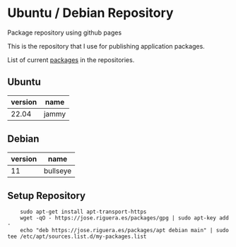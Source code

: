 # Ubuntu / Debian Repository

Package repository using github pages

This is the repository that I use for publishing application packages.

List of current [packages](PACKAGES.md) in the repositories.

## Ubuntu

| version | name   |
|---------|--------|
| 22.04   | jammy  |

## Debian

|version|name|
|------|------|
|11|bullseye|

## Setup Repository

```
    sudo apt-get install apt-transport-https
    wget -qO - https://jose.riguera.es/packages/gpg | sudo apt-key add -
    echo "deb https://jose.riguera.es/packages/apt debian main" | sudo tee /etc/apt/sources.list.d/my-packages.list
```

